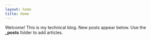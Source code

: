 ```yaml
---
layout: home
title: Home
---
```

Welcome! This is my technical blog. New posts appear below. Use the **_posts** folder to add articles.
